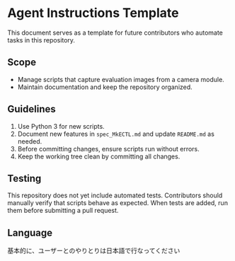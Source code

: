 # Agent Instructions Template

This document serves as a template for future contributors who automate tasks in this repository.

## Scope

- Manage scripts that capture evaluation images from a camera module.
- Maintain documentation and keep the repository organized.

## Guidelines

1. Use Python 3 for new scripts.
2. Document new features in `spec_MkECTL.md` and update `README.md` as needed.
3. Before committing changes, ensure scripts run without errors.
4. Keep the working tree clean by committing all changes.

## Testing

This repository does not yet include automated tests. Contributors should manually verify that scripts behave as expected. When tests are added, run them before submitting a pull request.

## Language
基本的に、ユーザーとのやりとりは日本語で行なってください
